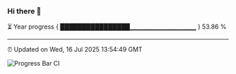 ### Hi there 👋

⏳ Year progress { ████████████████▁▁▁▁▁▁▁▁▁▁▁▁▁▁ } 53.86 %

---

⏰ Updated on Wed, 16 Jul 2025 13:54:49 GMT

![Progress Bar CI](https://github.com/IshwaranRudhara/GIT-ACTION/workflows/Progress%20Bar%20CI/badge.svg)
